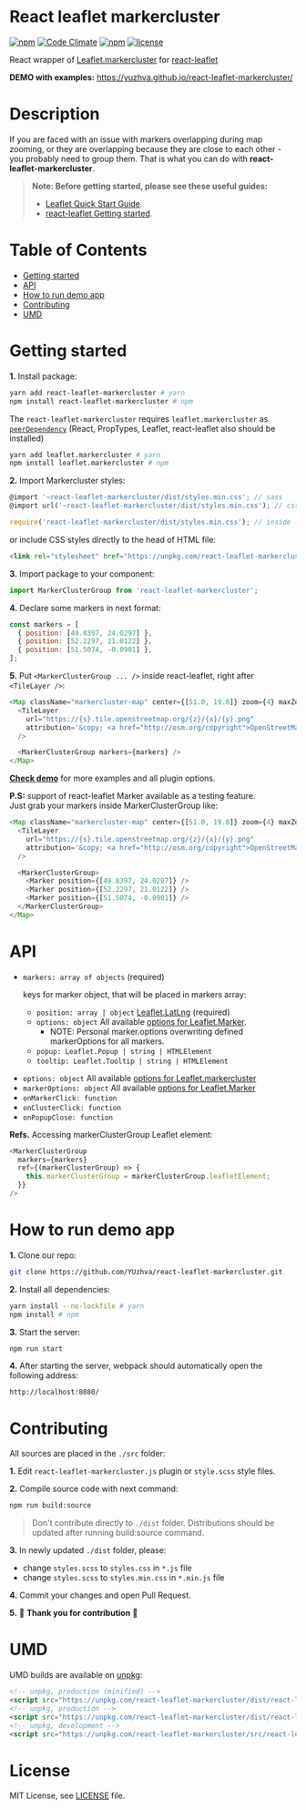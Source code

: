 # React leaflet markercluster
[![npm](https://img.shields.io/npm/v/react-leaflet-markercluster.svg)](
  https://www.npmjs.com/package/react-leaflet-markercluster)
[![Code Climate](https://codeclimate.com/github/YUzhva/react-leaflet-markercluster/badges/gpa.svg)](
  https://codeclimate.com/github/YUzhva/react-leaflet-markercluster)
[![npm](https://img.shields.io/npm/dm/react-leaflet-markercluster.svg)](
  https://www.npmjs.com/package/react-leaflet-markercluster)
[![license](https://img.shields.io/github/license/mashape/apistatus.svg?style=plastic)](#license)

React wrapper of [Leaflet.markercluster](
https://github.com/Leaflet/Leaflet.markercluster)
for [react-leaflet](https://github.com/PaulLeCam/react-leaflet)

**DEMO with examples:** https://yuzhva.github.io/react-leaflet-markercluster/

# Description

If you are faced with an issue with markers overlapping during map zooming, or they are
overlapping because they are close to each other - you probably need to group them.
That is what you can do with **react-leaflet-markercluster**.

> **Note: Before getting started, please see these useful guides:**
> - [Leaflet Quick Start Guide](
http://leafletjs.com/examples/quick-start/).
> - [react-leaflet Getting started](
https://github.com/PaulLeCam/react-leaflet/blob/master/docs/Getting%20started.md).


# Table of Contents
* [Getting started](#getting-started)
* [API](#api)
* [How to run demo app](#how-to-run-demo-app)
* [Contributing](#contributing)
* [UMD](#umd)

# Getting started

**1.** Install package:
```bash
yarn add react-leaflet-markercluster # yarn
npm install react-leaflet-markercluster # npm
```
The `react-leaflet-markercluster` requires `leaflet.markercluster` as [`peerDependency`](https://docs.npmjs.com/files/package.json#peerdependencies)
(React, PropTypes, Leaflet, react-leaflet also should be installed)
```bash
yarn add leaflet.markercluster # yarn
npm install leaflet.markercluster # npm
```

**2.** Import Markercluster styles:
```javascript
@import '~react-leaflet-markercluster/dist/styles.min.css'; // sass
@import url('~react-leaflet-markercluster/dist/styles.min.css'); // css

require('react-leaflet-markercluster/dist/styles.min.css'); // inside .js file
```
or include CSS styles directly to the head of HTML file:
```html
<link rel="stylesheet" href="https://unpkg.com/react-leaflet-markercluster/dist/styles.min.css" />
```


**3.** Import package to your component:
```javascript
import MarkerClusterGroup from 'react-leaflet-markercluster';
```

**4.** Declare some markers in next format:
```javascript
const markers = [
  { position: [49.8397, 24.0297] },
  { position: [52.2297, 21.0122] },
  { position: [51.5074, -0.0901] },
];
```

**5.** Put `<MarkerClusterGroup ... />` inside react-leaflet, right after `<TileLayer />`:
```javascript
<Map className="markercluster-map" center={[51.0, 19.0]} zoom={4} maxZoom={18}>
  <TileLayer
    url="https://{s}.tile.openstreetmap.org/{z}/{x}/{y}.png"
    attribution='&copy; <a href="http://osm.org/copyright">OpenStreetMap</a> contributors'
  />

  <MarkerClusterGroup markers={markers} />
</Map>
```

[**Check demo**](https://yuzhva.github.io/react-leaflet-markercluster/) for more examples
and all plugin options.

**P.S:** support of react-leaflet Marker available as a testing feature.  
Just grab your markers inside MarkerClusterGroup like:
```javascript
<Map className="markercluster-map" center={[51.0, 19.0]} zoom={4} maxZoom={18}>
  <TileLayer
    url="https://{s}.tile.openstreetmap.org/{z}/{x}/{y}.png"
    attribution='&copy; <a href="http://osm.org/copyright">OpenStreetMap</a> contributors'
  />

  <MarkerClusterGroup>
    <Marker position={[49.8397, 24.0297]} />
    <Marker position={[52.2297, 21.0122]} />
    <Marker position={[51.5074, -0.0901]} />
  </MarkerClusterGroup>
</Map>
```

# API
* `markers: array of objects` (required)

  keys for marker object, that will be placed in markers array:
    - `position: array | object` [Leaflet.LatLng](http://leafletjs.com/reference-1.2.0.html#latlng) (required)
    - `options: object` All available [options for Leaflet.Marker](
      http://leafletjs.com/reference-1.0.3.html#marker-option).
      + NOTE: Personal marker.options overwriting defined markerOptions for all markers.
    - `popup: Leaflet.Popup | string | HTMLElement`
    - `tooltip: Leaflet.Tooltip | string | HTMLElement`

+ `options: object` All available [options for Leaflet.markercluster](
  https://github.com/Leaflet/Leaflet.markercluster#options)
+ `markerOptions: object` All available [options for Leaflet.Marker](
  http://leafletjs.com/reference-1.0.3.html#marker-option)
+ `onMarkerClick: function`
+ `onClusterClick: function`
+ `onPopupClose: function`

**Refs.** Accessing markerClusterGroup Leaflet element:
```javascript
<MarkerClusterGroup
  markers={markers}
  ref={(markerClusterGroup) => {
    this.markerClusterGroup = markerClusterGroup.leafletElement;
  }}
/>
```

# How to run demo app
**1.** Clone our repo:
```bash
git clone https://github.com/YUzhva/react-leaflet-markercluster.git
```

**2.** Install all dependencies:
```bash
yarn install --no-lockfile # yarn
npm install # npm
```

**3.** Start the server:
```bash
npm run start
```

**4.** After starting the server, webpack should automatically open the following address:
```
http://localhost:8080/
```

# Contributing
All sources are placed in the `./src` folder:

**1.** Edit `react-leaflet-markercluster.js` plugin or `style.scss` style files.

**2.** Compile source code with next command:
```bash
npm run build:source
```
> Don't contribute directly to `./dist` folder.
Distributions should be updated after running build:source command.

**3.** In newly updated `./dist` folder, please:
* change `styles.scss` to `styles.css` in `*.js` file
* change `styles.scss` to `styles.min.css` in `*.min.js` file

**4.** Commit your changes and open Pull Request.

**5.** :beer: **Thank you for contribution** :beer:


# UMD
UMD builds are available on [unpkg](https://unpkg.com/):

```html
<!-- unpkg, production (minified) -->
<script src="https://unpkg.com/react-leaflet-markercluster/dist/react-leaflet-markercluster.min.js"></script>
<!-- unpkg, production -->
<script src="https://unpkg.com/react-leaflet-markercluster/dist/react-leaflet-markercluster.js"></script>
<!-- unpkg, development -->
<script src="https://unpkg.com/react-leaflet-markercluster/src/react-leaflet-markercluster.js"></script>
```

# License
MIT License, see [LICENSE](
  https://github.com/YUzhva/react-leaflet-markercluster/blob/master/LICENSE) file.
